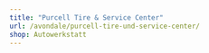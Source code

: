 ```yaml
---
title: "Purcell Tire & Service Center"
url: /avondale/purcell-tire-und-service-center/
shop: Autowerkstatt
---
```

